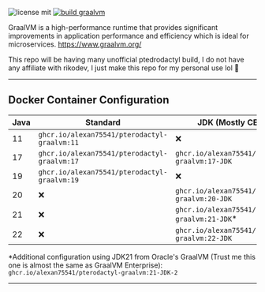 
![license mit](https://img.shields.io/badge/license-MIT-green) 
[![build graalvm](https://github.com/AlexAn75541/pterodactyl-graalvm/actions/workflows/docker-image.yml/badge.svg)](https://github.com/AlexAn75541/pterodactyl-graalvm/actions/workflows/docker-image.yml)

GraalVM is a high-performance runtime that provides significant improvements in application performance and efficiency which is ideal for microservices. https://www.graalvm.org/


This repo will be having many unofficial ptedrodactyl build, I do not have any affiliate with rikodev, I just make this repo for my personal use lol 🧐

___

## Docker Container Configuration

| Java | Standard                               	     | JDK (Mostly CE Build)                              | Enterprise                                      |
|------	|--------------------------------------------- |--------------------------------------------------- |------------------------------------------------ |
| 11    | `ghcr.io/alexan75541/pterodactyl-graalvm:11` | ❌                                          	    | `ghcr.io/alexan75541/pterodactyl-graalvm:11-EE` |
| 17    | `ghcr.io/alexan75541/pterodactyl-graalvm:17` | `ghcr.io/alexan75541/pterodactyl-graalvm:17-JDK` 	| `ghcr.io/alexan75541/pterodactyl-graalvm:17-EE` |
| 19   	| `ghcr.io/alexan75541/pterodactyl-graalvm:19` | ❌                                          	    | ❌                                         	  |
| 20   	| ❌                                     	   | `ghcr.io/alexan75541/pterodactyl-graalvm:20-JDK` 	| ❌                                         	  |
| 21   	| ❌                                           | `ghcr.io/alexan75541/pterodactyl-graalvm:21-JDK`*  | ❌                                         	  |
| 22    | ❌                                     	   | `ghcr.io/alexan75541/pterodactyl-graalvm:22-JDK` 	| ❌                                         	  |

*Additional configuration using JDK21 from Oracle's GraalVM (Trust me this one is almost the same as GraalVM Enterprise): `ghcr.io/alexan75541/pterodactyl-graalvm:21-JDK-2`
___
